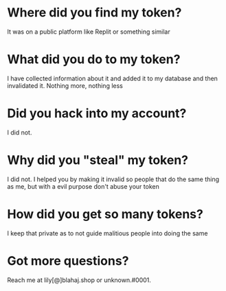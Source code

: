 # Where did you find my token?
It was on a public platform like Replit or something similar

# What did you do to my token?
I have collected information about it and added it to my database and then invalidated it. Nothing more, nothing less

# Did you hack into my account?
I did not. 

# Why did you "steal" my token?
I did not. I helped you by making it invalid so people that do the same thing as me, but with a evil purpose don't abuse your token

# How did you get so many tokens?
I keep that private as to not guide malitious people into doing the same

# Got more questions?
Reach me at lily[@]blahaj.shop or unknown.#0001. 
